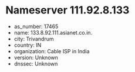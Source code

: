 # Nameserver 111.92.8.133

* as_number: 17465
* name: 133.8.92.111.asianet.co.in.
* city: Trivandrum
* country: IN
* organization: Cable ISP in India
* version: Unknown
* dnssec: Unknown
